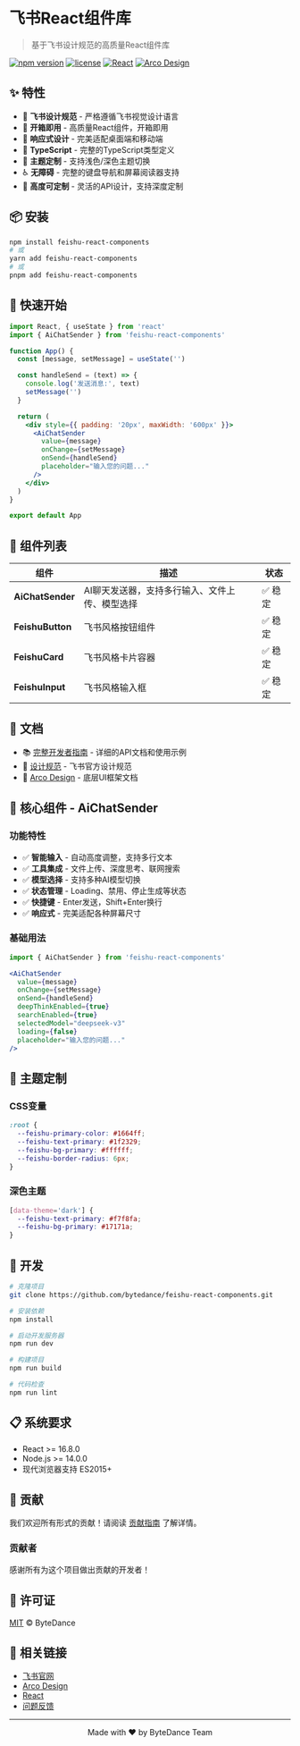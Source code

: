 # 飞书React组件库

> 基于飞书设计规范的高质量React组件库

[![npm version](https://img.shields.io/npm/v/feishu-react-components.svg)](https://www.npmjs.com/package/feishu-react-components)
[![license](https://img.shields.io/npm/l/feishu-react-components.svg)](https://github.com/bytedance/feishu-react-components/blob/main/LICENSE)
[![React](https://img.shields.io/badge/React-18+-blue.svg)](https://reactjs.org/)
[![Arco Design](https://img.shields.io/badge/Arco%20Design-2.60+-green.svg)](https://arco.design/)

## ✨ 特性

- 🎨 **飞书设计规范** - 严格遵循飞书视觉设计语言
- 🚀 **开箱即用** - 高质量React组件，开箱即用
- 📱 **响应式设计** - 完美适配桌面端和移动端
- 🎯 **TypeScript** - 完整的TypeScript类型定义
- 🌙 **主题定制** - 支持浅色/深色主题切换
- ♿ **无障碍** - 完整的键盘导航和屏幕阅读器支持
- 🔧 **高度可定制** - 灵活的API设计，支持深度定制

## 📦 安装

```bash
npm install feishu-react-components
# 或
yarn add feishu-react-components
# 或
pnpm add feishu-react-components
```

## 🚀 快速开始

```jsx
import React, { useState } from 'react'
import { AiChatSender } from 'feishu-react-components'

function App() {
  const [message, setMessage] = useState('')

  const handleSend = (text) => {
    console.log('发送消息:', text)
    setMessage('')
  }

  return (
    <div style={{ padding: '20px', maxWidth: '600px' }}>
      <AiChatSender
        value={message}
        onChange={setMessage}
        onSend={handleSend}
        placeholder="输入您的问题..."
      />
    </div>
  )
}

export default App
```

## 🧩 组件列表

| 组件 | 描述 | 状态 |
|------|------|------|
| **AiChatSender** | AI聊天发送器，支持多行输入、文件上传、模型选择 | ✅ 稳定 |
| **FeishuButton** | 飞书风格按钮组件 | ✅ 稳定 |
| **FeishuCard** | 飞书风格卡片容器 | ✅ 稳定 |
| **FeishuInput** | 飞书风格输入框 | ✅ 稳定 |

## 📖 文档

- 📚 [完整开发者指南](./COMPONENT_GUIDE.md) - 详细的API文档和使用示例
- 🎨 [设计规范](https://feishu.cn/design) - 飞书官方设计规范
- 🔧 [Arco Design](https://arco.design/react/docs/start) - 底层UI框架文档

## 🎯 核心组件 - AiChatSender

### 功能特性

- ✅ **智能输入** - 自动高度调整，支持多行文本
- ✅ **工具集成** - 文件上传、深度思考、联网搜索
- ✅ **模型选择** - 支持多种AI模型切换
- ✅ **状态管理** - Loading、禁用、停止生成等状态
- ✅ **快捷键** - Enter发送，Shift+Enter换行
- ✅ **响应式** - 完美适配各种屏幕尺寸

### 基础用法

```jsx
import { AiChatSender } from 'feishu-react-components'

<AiChatSender
  value={message}
  onChange={setMessage}
  onSend={handleSend}
  deepThinkEnabled={true}
  searchEnabled={true}
  selectedModel="deepseek-v3"
  loading={false}
  placeholder="输入您的问题..."
/>
```

## 🎨 主题定制

### CSS变量

```css
:root {
  --feishu-primary-color: #1664ff;
  --feishu-text-primary: #1f2329;
  --feishu-bg-primary: #ffffff;
  --feishu-border-radius: 6px;
}
```

### 深色主题

```css
[data-theme='dark'] {
  --feishu-text-primary: #f7f8fa;
  --feishu-bg-primary: #17171a;
}
```

## 🔧 开发

```bash
# 克隆项目
git clone https://github.com/bytedance/feishu-react-components.git

# 安装依赖
npm install

# 启动开发服务器
npm run dev

# 构建项目
npm run build

# 代码检查
npm run lint
```

## 📋 系统要求

- React >= 16.8.0
- Node.js >= 14.0.0
- 现代浏览器支持 ES2015+

## 🤝 贡献

我们欢迎所有形式的贡献！请阅读 [贡献指南](./CONTRIBUTING.md) 了解详情。

### 贡献者

感谢所有为这个项目做出贡献的开发者！

## 📄 许可证

[MIT](./LICENSE) © ByteDance

## 🔗 相关链接

- [飞书官网](https://www.feishu.cn/)
- [Arco Design](https://arco.design/)
- [React](https://reactjs.org/)
- [问题反馈](https://github.com/bytedance/feishu-react-components/issues)

---

<p align="center">
  Made with ❤️ by ByteDance Team
</p>